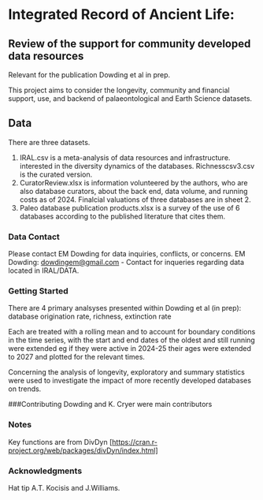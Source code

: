 # Integrated Record of Ancient Life: 
## Review of the support for community developed data resources

Relevant for the publication Dowding et al in prep.

This project aims to consider the longevity, community and financial support, use, and backend of palaeontological and Earth Science datasets.


## Data
There are three datasets. 
  1. IRAL.csv is a meta-analysis of data resources and infrastructure. interested in the diversity dynamics of the databases.
      Richnesscsv3.csv is the curated version.
  2. CuratorReview.xlsx is information volunteered by the authors, who are also database curators, about the back end, data volume, and running costs as of 2024. Finalcial valuations of three databases are in sheet 2.
  3. Paleo database publication products.xlsx is a survey of the use of 6 databases according to the published literature that cites them. 

### Data Contact
Please contact EM Dowding for data inquiries, conflicts, or concerns. 
EM Dowding: dowdingem@gmail.com - Contact for inqueries regarding data located in IRAL/DATA.

### Getting Started
There are 4 primary analsyses presented within Dowding et al (in prep): database  origination rate, richness, extinction rate

Each are treated with a rolling mean and to account for boundary conditions in the time series, with the start and end dates of the oldest and still running were extended eg if they were active in 2024-25 their ages were extended to 2027 and plotted for the relevant times.

Concerning the analysis of longevity, exploratory and summary statistics were used to investigate the impact of more recently developed databases on trends.

###Contributing
Dowding and K. Cryer were main contributors

### Notes
Key functions are from DivDyn [https://cran.r-project.org/web/packages/divDyn/index.html]


### Acknowledgments
Hat tip A.T. Kocisis and J.Williams.
